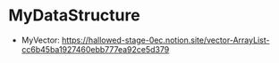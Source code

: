 # MyDataStructure

- MyVector: https://hallowed-stage-0ec.notion.site/vector-ArrayList-cc6b45ba1927460ebb777ea92ce5d379
